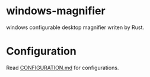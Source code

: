 # windows-magnifier
windows configurable desktop magnifier writen by Rust.

# Configuration
Read [CONFIGURATION.md](CONFIGURATION.md) for configurations.
